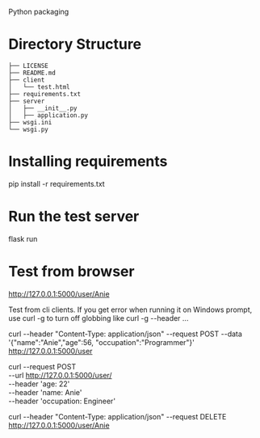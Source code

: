 Python packaging

# Directory Structure
```
├── LICENSE
├── README.md
├── client
│   └── test.html
├── requirements.txt
├── server
│   ├── __init__.py
│   ├── application.py
├── wsgi.ini
└── wsgi.py
```
# Installing requirements
pip install -r requirements.txt

# Run the test server
flask run

# Test from browser
http://127.0.0.1:5000/user/Anie

Test from cli clients. If you get error when running it on Windows prompt, use curl -g to turn off globbing like curl -g --header ...

curl --header "Content-Type: application/json" --request POST --data '{"name":"Anie","age":56, "occupation":"Programmer"}' http://127.0.0.1:5000/user

curl --request POST \
  --url http://127.0.0.1:5000/user/ \
  --header 'age: 22' \
  --header 'name: Anie' \
  --header 'occupation: Engineer'
  
curl --header "Content-Type: application/json" --request DELETE http://127.0.0.1:5000/user/Anie
